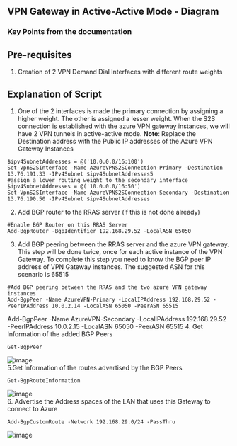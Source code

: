 ## VPN Gateway in Active-Active Mode - Diagram

### Key Points from the documentation


## Pre-requisites
1. Creation of 2 VPN Demand Dial Interfaces with different route weights

## Explanation of Script
1. One of the 2 interfaces is made the primary connection by assigning a higher weight. The other is assigned a lesser weight. When the S2S connection is established with the azure VPN gateway instances, we will have 2 VPN tunnels in active-active mode.
**Note**: Replace the Destination address with the Public IP addresses of the Azure VPN Gateway Instances
```
$ipv4SubnetAddresses = @('10.0.0.0/16:100')
Set-VpnS2SInterface -Name AzureVPNS2SConnection-Primary -Destination 13.76.191.33 -IPv4Subnet $ipv4SubnetAddresses5
#assign a lower routing weight to the secondary interface
$ipv4SubnetAddresses = @('10.0.0.0/16:50')
Set-VpnS2SInterface -Name AzureVPNS2SConnection-Secondary -Destination 13.76.190.50 -IPv4Subnet $ipv4SubnetAddresses
```
2. Add BGP router to the RRAS server (if this is not done already)
```
#Enable BGP Router on this RRAS Server
Add-BgpRouter -BgpIdentifier 192.168.29.52 -LocalASN 65050
```
3. Add BGP peering between the RRAS server and the azure VPN gateway. This step will be done twice, once for each active instance of the VPN Gateway. To complete this step you need to know the BGP peer IP address of VPN Gateway instances. The suggested ASN for this scenario is 65515  
```
#Add BGP peering between the RRAS and the two azure VPN gateway instances
Add-BgpPeer -Name AzureVPN-Primary -LocalIPAddress 192.168.29.52 -PeerIPAddress 10.0.2.14 -LocalASN 65050 -PeerASN 65515
```
Add-BgpPeer -Name AzureVPN-Secondary -LocalIPAddress 192.168.29.52 -PeerIPAddress 10.0.2.15 -LocalASN 65050 -PeerASN 65515
4. Get Information of the added BGP Peers
```
Get-BgpPeer
```
![image](https://user-images.githubusercontent.com/13979783/134956527-c2dbe104-9cc2-4282-a74f-eceec26d53b3.png)  
5.Get Information of the routes advertised by the BGP Peers
```
Get-BgpRouteInformation
```
![image](https://user-images.githubusercontent.com/13979783/134956647-e3897af9-dd6d-493e-848a-f68998d47968.png)  
6. Advertise the Address spaces of the LAN that uses this Gateway to connect to Azure 
```
Add-BgpCustomRoute -Network 192.168.29.0/24 -PassThru
```
![image](https://user-images.githubusercontent.com/13979783/134956780-67eb8528-7aac-463a-ae80-3b37e22dec4c.png)  
